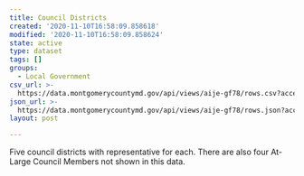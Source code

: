 ```yaml
---
title: Council Districts
created: '2020-11-10T16:58:09.858618'
modified: '2020-11-10T16:58:09.858624'
state: active
type: dataset
tags: []
groups:
  - Local Government
csv_url: >-
  https://data.montgomerycountymd.gov/api/views/aije-gf78/rows.csv?accessType=DOWNLOAD
json_url: >-
  https://data.montgomerycountymd.gov/api/views/aije-gf78/rows.json?accessType=DOWNLOAD
layout: post

---
```

Five council districts with representative for each. There are also four At-Large Council Members not shown in this data.
